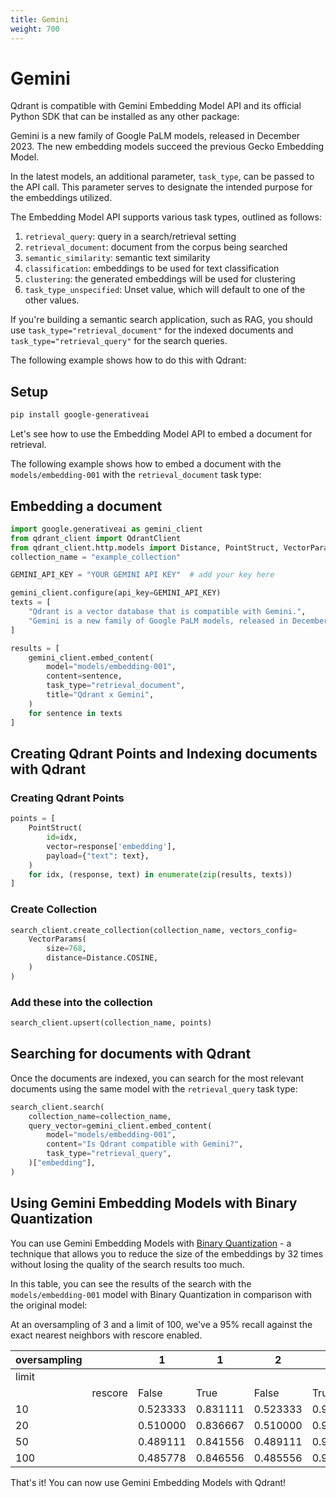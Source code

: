 ```yaml
---
title: Gemini
weight: 700
---
```


# Gemini

Qdrant is compatible with Gemini Embedding Model API and its official Python SDK that can be installed as any other package:

Gemini is a new family of Google PaLM models, released in December 2023. The new embedding models succeed the previous Gecko Embedding Model. 

In the latest models, an additional parameter, `task_type`, can be passed to the API call. This parameter serves to designate the intended purpose for the embeddings utilized.

The Embedding Model API supports various task types, outlined as follows:

1. `retrieval_query`: query in a search/retrieval setting
2. `retrieval_document`: document from the corpus being searched
3. `semantic_similarity`: semantic text similarity
4. `classification`: embeddings to be used for text classification
5. `clustering`: the generated embeddings will be used for clustering
6. `task_type_unspecified`: Unset value, which will default to one of the other values.


If you're building a semantic search application, such as RAG, you should use `task_type="retrieval_document"` for the indexed documents and `task_type="retrieval_query"` for the search queries. 

The following example shows how to do this with Qdrant:

## Setup

```bash
pip install google-generativeai
```

Let's see how to use the Embedding Model API to embed a document for retrieval. 

The following example shows how to embed a document with the `models/embedding-001` with the `retrieval_document` task type:

## Embedding a document

```python
import google.generativeai as gemini_client
from qdrant_client import QdrantClient
from qdrant_client.http.models import Distance, PointStruct, VectorParams
collection_name = "example_collection"

GEMINI_API_KEY = "YOUR GEMINI API KEY"  # add your key here

gemini_client.configure(api_key=GEMINI_API_KEY)
texts = [
    "Qdrant is a vector database that is compatible with Gemini.",
    "Gemini is a new family of Google PaLM models, released in December 2023.",
]

results = [
    gemini_client.embed_content(
        model="models/embedding-001",
        content=sentence,
        task_type="retrieval_document",
        title="Qdrant x Gemini",
    )
    for sentence in texts
]
```

## Creating Qdrant Points and Indexing documents with Qdrant

### Creating Qdrant Points

```python
points = [
    PointStruct(
        id=idx,
        vector=response['embedding'],
        payload={"text": text},
    )
    for idx, (response, text) in enumerate(zip(results, texts))
]
```

### Create Collection

```python
search_client.create_collection(collection_name, vectors_config=
    VectorParams(
        size=768,
        distance=Distance.COSINE,
    )
)
```

### Add these into the collection

```python
search_client.upsert(collection_name, points)
```

## Searching for documents with Qdrant

Once the documents are indexed, you can search for the most relevant documents using the same model with the `retrieval_query` task type:

```python
search_client.search(
    collection_name=collection_name,
    query_vector=gemini_client.embed_content(
        model="models/embedding-001",
        content="Is Qdrant compatible with Gemini?",
        task_type="retrieval_query",
    )["embedding"],
)
```

## Using Gemini Embedding Models with Binary Quantization

You can use Gemini Embedding Models with [Binary Quantization](/articles/binary-quantization/) - a technique that allows you to reduce the size of the embeddings by 32 times without losing the quality of the search results too much. 

In this table, you can see the results of the search with the `models/embedding-001` model with Binary Quantization in comparison with the original model:

At an oversampling of 3 and a limit of 100, we've a 95% recall against the exact nearest neighbors with rescore enabled.

| oversampling |         | 1        | 1        | 2        | 2        | 3        | 3        |
|--------------|---------|----------|----------|----------|----------|----------|----------|
| limit        |         |          |          |          |          |          |          |
|              | rescore | False    | True     | False    | True     | False    | True     |
| 10           |         | 0.523333 | 0.831111 | 0.523333 | 0.915556 | 0.523333 | 0.950000 |
| 20           |         | 0.510000 | 0.836667 | 0.510000 | 0.912222 | 0.510000 | 0.937778 |
| 50           |         | 0.489111 | 0.841556 | 0.489111 | 0.913333 | 0.488444 | 0.947111 |
| 100          |         | 0.485778 | 0.846556 | 0.485556 | 0.929000 | 0.486000 | **0.956333** |

That's it! You can now use Gemini Embedding Models with Qdrant!